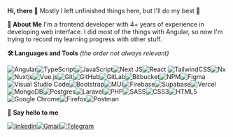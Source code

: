 **Hi, there 👋**
Mostly I left unfinished things here, but I'll do my best 🤣

**🚀 About Me**
I'm a frontend developer with 4+ years of experience in developing web interface. I did most of the things with Angular, so now I'm trying to record my learning progress with other stuff.

**🛠️ Languages and Tools** _(the order not always relevant)_

![Angular](https://img.shields.io/badge/angular-%23DD0031.svg?style=for-the-badge&logo=angular&logoColor=white)![TypeScript](https://img.shields.io/badge/typescript-%23007ACC.svg?style=for-the-badge&logo=typescript&logoColor=white)![JavaScript](https://img.shields.io/badge/javascript-%23323330.svg?style=for-the-badge&logo=javascript&logoColor=%23F7DF1E)![Next JS](https://img.shields.io/badge/Next-black?style=for-the-badge&logo=next.js&logoColor=white)![React](https://img.shields.io/badge/react-%2320232a.svg?style=for-the-badge&logo=react&logoColor=%2361DAFB)
![TailwindCSS](https://img.shields.io/badge/tailwindcss-%2338B2AC.svg?style=for-the-badge&logo=tailwind-css&logoColor=white)![Nx](https://img.shields.io/badge/nx-143055?style=for-the-badge&logo=nx&logoColor=white)![Nuxtjs](https://img.shields.io/badge/Nuxt-002E3B?style=for-the-badge&logo=nuxtdotjs&logoColor=#00DC82)![Vue.js](https://img.shields.io/badge/vuejs-%2335495e.svg?style=for-the-badge&logo=vuedotjs&logoColor=%234FC08D)![Git](https://img.shields.io/badge/git-%23F05033.svg?style=for-the-badge&logo=git&logoColor=white)![GitHub](https://img.shields.io/badge/github-%23121011.svg?style=for-the-badge&logo=github&logoColor=white)![GitLab](https://img.shields.io/badge/gitlab-%23181717.svg?style=for-the-badge&logo=gitlab&logoColor=white)![Bitbucket](https://img.shields.io/badge/bitbucket-%230047B3.svg?style=for-the-badge&logo=bitbucket&logoColor=white)![NPM](https://img.shields.io/badge/NPM-%23CB3837.svg?style=for-the-badge&logo=npm&logoColor=white)![Figma](https://img.shields.io/badge/figma-%23F24E1E.svg?style=for-the-badge&logo=figma&logoColor=white)![Visual Studio Code](https://img.shields.io/badge/Visual%20Studio%20Code-0078d7.svg?style=for-the-badge&logo=visual-studio-code&logoColor=white)![Bootstrap](https://img.shields.io/badge/bootstrap-%238511FA.svg?style=for-the-badge&logo=bootstrap&logoColor=white)![MUI](https://img.shields.io/badge/MUI-%230081CB.svg?style=for-the-badge&logo=mui&logoColor=white)![Firebase](https://img.shields.io/badge/firebase-%23039BE5.svg?style=for-the-badge&logo=firebase)![Supabase](https://img.shields.io/badge/Supabase-3ECF8E?style=for-the-badge&logo=supabase&logoColor=white)![Vercel](https://img.shields.io/badge/vercel-%23000000.svg?style=for-the-badge&logo=vercel&logoColor=white)![MongoDB](https://img.shields.io/badge/MongoDB-%234ea94b.svg?style=for-the-badge&logo=mongodb&logoColor=white)![Postgres](https://img.shields.io/badge/postgres-%23316192.svg?style=for-the-badge&logo=postgresql&logoColor=white)![Laravel](https://img.shields.io/badge/laravel-%23FF2D20.svg?style=for-the-badge&logo=laravel&logoColor=white)![PHP](https://img.shields.io/badge/php-%23777BB4.svg?style=for-the-badge&logo=php&logoColor=white)![SASS](https://img.shields.io/badge/SASS-hotpink.svg?style=for-the-badge&logo=SASS&logoColor=white)![CSS3](https://img.shields.io/badge/css3-%231572B6.svg?style=for-the-badge&logo=css3&logoColor=white)![HTML5](https://img.shields.io/badge/html5-%23E34F26.svg?style=for-the-badge&logo=html5&logoColor=white)![Google Chrome](https://img.shields.io/badge/Google%20Chrome-4285F4?style=for-the-badge&logo=GoogleChrome&logoColor=white)![Firefox](https://img.shields.io/badge/Firefox-FF7139?style=for-the-badge&logo=Firefox-Browser&logoColor=white)![Postman](https://img.shields.io/badge/Postman-FF6C37?style=for-the-badge&logo=postman&logoColor=white)

👋 **Say hello to me**

[![linkedin](https://img.shields.io/badge/linkedin-0A66C2?style=for-the-badge&logo=linkedin&logoColor=white)](https://www.linkedin.com/in/budimanaa)[![Gmail](https://img.shields.io/badge/Gmail-D14836?style=for-the-badge&logo=gmail&logoColor=white)](mailto:budimanaa@gmail.com)[![Telegram](https://img.shields.io/badge/Telegram-2CA5E0?style=for-the-badge&logo=telegram&logoColor=white)](https://t.me/ber_likaliku)
